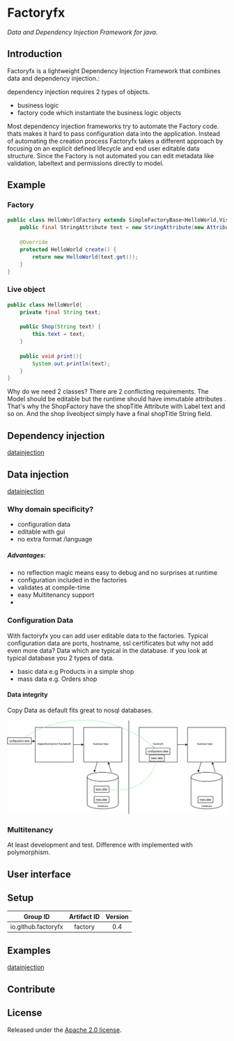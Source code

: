 # Factoryfx

*Data and Dependency Injection Framework for java.*

## Introduction

Factoryfx is a lightweight Dependency Injection Framework that combines data and dependency injection.:

dependency injection requires 2 types of objects.
* business logic
* factory code which instantiate the business logic objects

Most dependency injection frameworks try to automate the Factory code.
thats makes it hard to pass configuration data into the application.
Instead of automating the creation process Factoryfx takes a different approach by focusing on an explicit defined lifecycle and end user editable data structure.
Since the Factory is not automated you can edit metadata like validation, labeltext and permissions directly to model.

## Example
### Factory
```java
public class HelloWorldFactory extends SimpleFactoryBase<HelloWorld,Visitor> {
    public final StringAttribute text = new StringAttribute(new AttributeMetadata().labelText("text"));

    @Override
    protected HelloWorld create() {
        return new HelloWorld(text.get());
    }
}
```
### Live object
```java
public class HelloWorld{
    private final String text;

    public Shop(String text) {
        this.text = text;
    }

    public void print(){
        System.out.println(text);
    }
}
```
Why do we need 2 classes? There are 2 conflicting requirements. The Model should be editable but the runtime should have immutable attributes .
That's why the ShopFactory have the shopTitle Attribute with Label text and so on. And the shop liveobject simply have a final shopTitle String field.

## Dependency injection
[datainjection](docu/src/main/java/de/factoryfx/docu/dependencyinjection)



## Data injection
[datainjection](docu/src/main/java/de/factoryfx/docu/datainjection)

### Why domain specificity?
* configuration data
* editable with gui
* no extra format /language

##### Advantages:
* no reflection magic means easy to debug and no surprises at runtime
* configuration included in the factories
* validates at compile-time
* easy Multitenancy support
*

### Configuration Data
With factoryfx you can add user editable data to the factories.
Typical configuration data are ports, hostname, ssl certificates but why not add even more data? Data which are typical in the database.
if you look at typical database you 2 types of data.

* basic data e.g Products in a simple shop
* mass data e.g. Orders shop

#### Data integrity
Copy Data as default fits great to nosql databases.

![Alt text](docu/comparison.png "Optional Title")

### Multitenancy

At least development and test. Difference with implemented with polymorphism.

## User interface


## Setup

| Group ID            | Artifact ID | Version |
| :-----------------: | :---------: | :-----: |
| io.github.factoryfx | factory  | 0.4  |

## Examples

[datainjection](docu/src/main/java/de/factoryfx/docu/datainjection/usecase.md)


## Contribute


## License

Released under the [Apache 2.0 license](http://www.apache.org/licenses/LICENSE-2.0.html).

